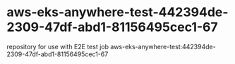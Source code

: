 # aws-eks-anywhere-test-442394de-2309-47df-abd1-81156495cec1-67
repository for use with E2E test job aws-eks-anywhere-test:442394de-2309-47df-abd1-81156495cec1-67
